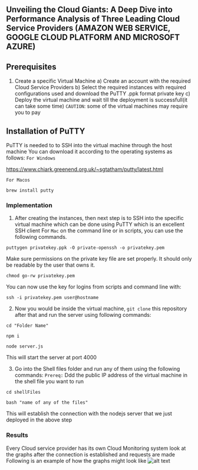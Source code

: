 ## Unveiling the Cloud Giants: A Deep Dive into Performance Analysis of Three Leading Cloud Service Providers (AMAZON WEB SERVICE, GOOGLE CLOUD PLATFORM AND MICROSOFT AZURE)

## Prerequisites

1. Create a specific Virtual Machine
   a) Create an account with the required Cloud Service Providers
   b) Select the required instances with required configurations used and download the
   PuTTY .ppk format private key
   c) Deploy the virtual machine and wait till the deployment is successfull(it can take some time)
   `CAUTION`: some of the virtual machines may require you to pay

## Installation of PuTTY

PuTTY is needed to to SSH into the virtual machine through the host machine
You can download it according to the operating systems as follows:
`For Windows`

https://www.chiark.greenend.org.uk/~sgtatham/putty/latest.html

`For Macos`

```
brew install putty
```

### Implementation

1. After creating the instances, then next step is to SSH into the specific virtual machine which can be done using PuTTY which is an excellent SSH client
   For `Mac` on the command line or in scripts, you can use the following commands.

```
puttygen privatekey.ppk -O private-openssh -o privatekey.pem
```

Make sure permissions on the private key file are set properly. It should only be readable by the user that owns it.

```
chmod go-rw privatekey.pem
```

You can now use the key for logins from scripts and command line with:

```
ssh -i privatekey.pem user@hostname
```

2. Now you would be inside the virtual machine, `git clone` this repository after that and run the server using following commands:

```
cd "Folder Name"
```

```
npm i
```

```
node server.js
```

This will start the server at port 4000

3. Go into the Shell files folder and run any of them using the following commands:
   `Prereq:` Ddd the public IP address of the virtual machine in the shell file you want to run

```
cd shellFiles
```

```
bash "name of any of the files"
```

This will establish the connection with the nodejs server that we just deployed in the above step

### Results

Every Cloud service provider has its own Cloud Monitoring system
look at the graphs after the connection is established and requests are made
Following is an example of how the graphs might look like
![alt text](https://www.appoptics.com/-/media/solarwinds/appoptics/product-screenshots/ao-aws-ec2.ashx?rev=9c56d2dd535045dc90442a359d4e6e44)
